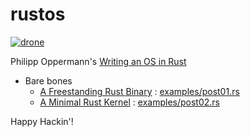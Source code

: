 # rustos

[![drone]](https://cloud.drone.io/keithnoguchi/rustos)

Philipp Oppermann's [Writing an OS in Rust]

- Bare bones
  - [A Freestanding Rust Binary] : [examples/post01.rs]
  - [A Minimal Rust Kernel] : [examples/post02.rs]

Happy Hackin'!

[drone]: https://cloud.drone.io/api/badges/keithnoguchi/rustos/status.svg
[writing an os in rust]: https://os.phil-opp.com/
[a freestanding rust binary]: https://os.phil-opp.com/freestanding-rust-binary/
[a minimal rust kernel]: https://os.phil-opp.com/minimal-rust-kernel/
[examples/post01.rs]: examples/post01.rs
[examples/post02.rs]: examples/post02.rs
